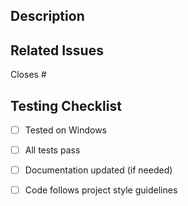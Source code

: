 ## Description
<!-- Briefly describe the changes introduced by this pull request -->

## Related Issues
<!-- List any relevant issues this PR closes -->
Closes #

## Testing Checklist
- [ ] Tested on Windows
- [ ] All tests pass
- [ ] Documentation updated (if needed)
- [ ] Code follows project style guidelines

